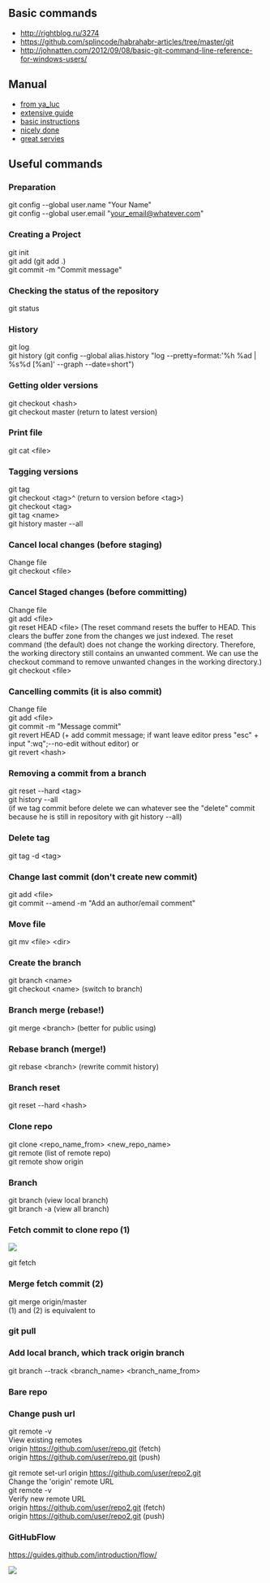 ## Basic commands
* <http://rightblog.ru/3274>
* <https://github.com/splincode/habrahabr-articles/tree/master/git>
* <http://johnatten.com/2012/09/08/basic-git-command-line-reference-for-windows-users/>
## Manual
* [from ya_luc](http://marklodato.github.io/visual-git-guide/index-ru.html)
* [extensive guide](https://git-scm.com/book/ru/v1/Îñíîâû-Git-Ñîçäàíèå-Git-ðåïîçèòîðèÿ)
* [basic instructions](https://proglib.io/p/git-for-half-an-hour/)
* [nicely done](https://www.atlassian.com/git/tutorials/learn-git-with-bitbucket-cloud)
* [great servies](https://githowto.com/ru/)
## Useful commands
### Preparation  
git config --global user.name "Your Name"  
git config --global user.email "your_email@whatever.com"  
### Creating a Project  
git init  
git add (git add .)    
git commit -m "Commit message"  
### Checking the status of the repository  
git status  
### History  
git log  
git history (git config --global alias.history "log --pretty=format:'%h %ad | %s%d [%an]' --graph --date=short")  
### Getting older versions  
git checkout \<hash\>  
git checkout master (return to latest version) 
### Print file
git cat \<file\>
### Tagging versions  
git tag    
git checkout \<tag\>^ (return to version before \<tag\>)    
git checkout \<tag\>  
git tag \<name\>  
git history master --all  
### Cancel local changes (before staging)  
Change file  
git checkout \<file\>  
### Cancel Staged changes (before committing)  
Change file  
git add \<file\>  
git reset HEAD \<file\> (The reset command resets the buffer to HEAD. This clears the buffer zone from the changes we just indexed. The reset command (the default) does not change the working directory. Therefore, the working directory still contains an unwanted   comment. We can use the checkout command to remove unwanted changes in the working directory.)  
git checkout \<file\>    
### Cancelling commits (it is also commit)    
Change file  
git add \<file\>  
git commit -m "Message commit"  
git revert HEAD (+ add commit message; if want leave editor press "esc" + input ":wq";--no-edit without editor) or  
git revert \<hash\>    
### Removing a commit from a branch  
git reset --hard \<tag\>  
git history --all   
(if we tag commit before delete we can whatever see the "delete" commit because he is still in repository with git history --all)  
### Delete tag  
git tag -d \<tag\>  
### Change last commit (don't create new commit)  
git add \<file\>  
git commit --amend -m "Add an author/email comment"  
### Move file  
git mv \<file\> \<dir\>  
### Сreate the branch  
git branch \<name\>  
git checkout \<name\> (switch to branch)  
### Branch merge (rebase!)    
git merge \<branch\>  (better for public using)  
### Rebase branch (merge!)  
git rebase \<branch\> (rewrite commit history)  
### Branch reset  
git reset --hard \<hash\>  
### Clone repo  
git clone \<repo_name_from\> \<new_repo_name\>  
git remote (list of remote repo)  
git remote show origin  
### Branch  
git branch (view local branch)  
git branch -a (view all branch)  
### Fetch commit to clone repo (1)
<img src="nWYnQ.png">

git fetch  
### Merge fetch commit (2)  
git merge origin/master  
(1) and (2) is equivalent to  
### git pull  
### Add local branch, which track origin branch  
git branch --track \<branch_name\> \<branch_name_from\>  
### Bare repo  

### Change push url  
git remote -v  
View existing remotes  
origin  https://github.com/user/repo.git (fetch)  
origin  https://github.com/user/repo.git (push)  

git remote set-url origin https://github.com/user/repo2.git  
Change the 'origin' remote URL    
git remote -v  
Verify new remote URL  
origin  https://github.com/user/repo2.git (fetch)  
origin  https://github.com/user/repo2.git (push) 

### GitHubFlow

https://guides.github.com/introduction/flow/

<img src="Screenshot from 2020-12-06 23-15-43.png">



